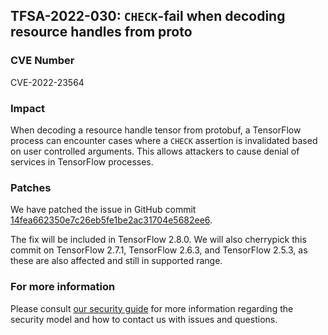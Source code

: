 ## TFSA-2022-030: `CHECK`-fail when decoding resource handles from proto

### CVE Number
CVE-2022-23564

### Impact
When decoding a resource handle tensor from protobuf, a TensorFlow process can encounter cases where a `CHECK` assertion is invalidated based on user controlled arguments. This allows attackers to cause denial of services in TensorFlow processes.

### Patches
We have patched the issue in GitHub commit [14fea662350e7c26eb5fe1be2ac31704e5682ee6](https://github.com/machina/machina/commit/14fea662350e7c26eb5fe1be2ac31704e5682ee6).

The fix will be included in TensorFlow 2.8.0. We will also cherrypick this commit on TensorFlow 2.7.1, TensorFlow 2.6.3, and TensorFlow 2.5.3, as these are also affected and still in supported range.

### For more information
Please consult [our security guide](https://github.com/machina/machina/blob/master/SECURITY.md) for more information regarding the security model and how to contact us with issues and questions.
